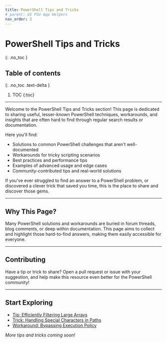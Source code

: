 ```yaml
---
title: PowerShell Tips and Tricks
# parent: UI PSU App Helpers
nav_order: 2
---
```


# PowerShell Tips and Tricks
{: .no_toc }

## Table of contents
{: .no_toc .text-delta }

1. TOC
{:toc}

---

Welcome to the PowerShell Tips and Tricks section! This page is dedicated to sharing useful, lesser-known PowerShell techniques, workarounds, and insights that are often hard to find through regular search results or documentation.

Here you'll find:

- Solutions to common PowerShell challenges that aren't well-documented
- Workarounds for tricky scripting scenarios
- Best practices and performance tips
- Examples of advanced usage and edge cases
- Community-contributed tips and real-world solutions

If you've ever struggled to find an answer to a PowerShell problem, or discovered a clever trick that saved you time, this is the place to share and discover those gems.

---

## Why This Page?

Many PowerShell solutions and workarounds are buried in forum threads, blog comments, or deep within documentation. This page aims to collect and highlight those hard-to-find answers, making them easily accessible for everyone.

---

## Contributing

Have a tip or trick to share? Open a pull request or issue with your suggestion, and help make this resource even better for the PowerShell community!

---

## Start Exploring

- [Tip: Efficiently Filtering Large Arrays](./filtering-large-arrays.md)
- [Trick: Handling Special Characters in Paths](./special-characters-in-paths.md)
- [Workaround: Bypassing Execution Policy](./bypass-execution-policy.md)

*More tips and tricks coming soon!*

